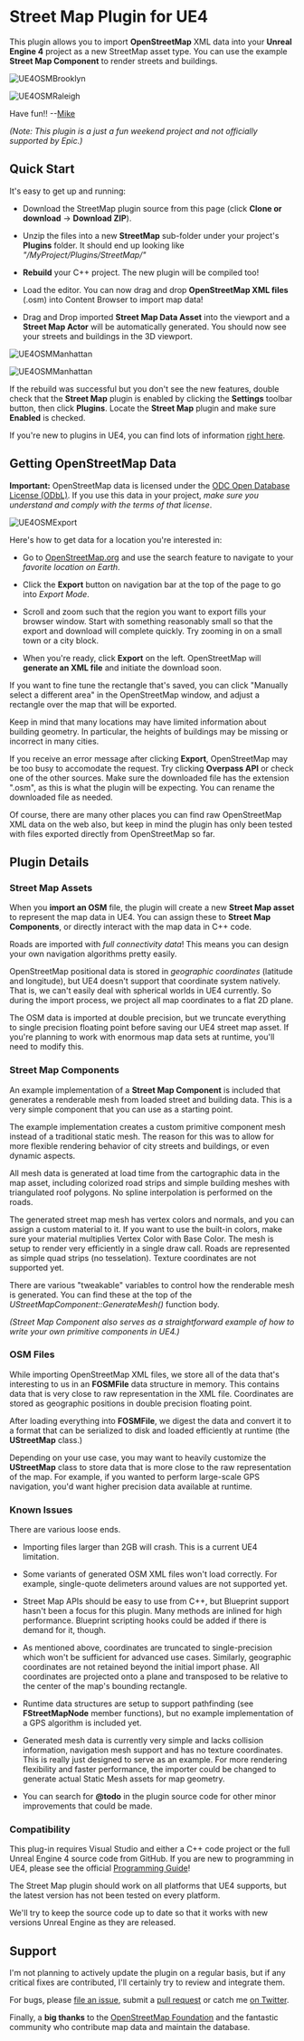 # Street Map Plugin for UE4

This plugin allows you to import **OpenStreetMap** XML data into your **Unreal Engine 4** project as a new StreetMap asset type.  You can use the example **Street Map Component** to render streets and buildings.

![UE4OSMBrooklyn](Docs/UE4OSMBrooklyn.png)

![UE4OSMRaleigh](Docs/UE4OSMRaleigh.png)

Have fun!!  --[Mike](http://twitter.com/mike_fricker)

*(Note: This plugin is a just a fun weekend project and not officially supported by Epic.)*


## Quick Start

It's easy to get up and running:

* Download the StreetMap plugin source from this page (click **Clone or download** -> **Download ZIP**).

* Unzip the files into a new **StreetMap** sub-folder under your project's **Plugins** folder.  It should end up looking like *"/MyProject/Plugins/StreetMap/<files>"*

* **Rebuild** your C++ project.  The new plugin will be compiled too!

* Load the editor.  You can now drag and drop **OpenStreetMap XML files** (.osm) into Content Browser to import map data!

* Drag and Drop imported **Street Map Data Asset** into the viewport and a **Street Map Actor** will be automatically generated. You should now see your streets and buildings in the 3D viewport.

![UE4OSMManhattan](Docs/UE4OSMActor.png)

![UE4OSMManhattan](Docs/UE4OSMManhattan.png)

If the rebuild was successful but you don't see the new features, double check that the **Street Map** plugin is enabled by clicking the **Settings** toolbar button, then click **Plugins**.  Locate the **Street Map** plugin and make sure **Enabled** is checked.

If you're new to plugins in UE4, you can find lots of information [right here](https://wiki.unrealengine.com/An_Introduction_to_UE4_Plugins).


## Getting OpenStreetMap Data

**Important:**  OpenStreetMap data is licensed under the [ODC Open Database License (ODbL)](http://opendatacommons.org/licenses/odbl/).  If you use this data in your project, *make sure you understand and comply with the terms of that license*.

![UE4OSMExport](Docs/UE4OSMExport.png)

Here's how to get data for a location you're interested in:

* Go to [OpenStreetMap.org](http://www.openstreetmap.org) and use the search feature to navigate to your *favorite location on Earth*.

* Click the **Export** button on navigation bar at the top of the page to go into *Export Mode*.

* Scroll and zoom such that the region you want to export fills your browser window.  Start with something reasonably small so that the export and download will complete quickly.  Try zooming in on a small town or a city block.

* When you're ready, click **Export** on the left.  OpenStreetMap will **generate an XML file** and initiate the download soon.  

If you want to fine tune the rectangle that's saved, you can click "Manually select a different area" in the OpenStreetMap window, and adjust a rectangle over the map that will be exported.

Keep in mind that many locations may have limited information about building geometry.  In particular, the heights of buildings may be missing or incorrect in many cities.

If you receive an error message after clicking **Export**, OpenStreetMap may be too busy to accomodate the request.  Try clicking **Overpass API** or check one of the other sources.  Make sure the downloaded file has the extension ".osm", as this is what the plugin will be expecting.  You can rename the downloaded file as needed.

Of course, there are many other places you can find raw OpenStreetMap XML data on the web also, but keep in mind the plugin has only been tested with files exported directly from OpenStreetMap so far.


## Plugin Details

### Street Map Assets

When you **import an OSM** file, the plugin will create a new **Street Map asset** to represent the map data in UE4.  You can assign these to **Street Map Components**, or directly interact with the map data in C++ code.

Roads are imported with *full connectivity data*!  This means you can design your own navigation algorithms pretty easily.

OpenStreetMap positional data is stored in *geographic coordinates* (latitude and longitude), but UE4 doesn't support that coordinate system natively.  That is, we can't easily deal with spherical worlds in UE4 currently.  So during the import process, we project all map coordinates to a flat 2D plane.

The OSM data is imported at double precision, but we truncate everything to single precision floating point before saving our UE4 street map asset.  If you're planning to work with enormous map data sets at runtime, you'll need to modify this.


### Street Map Components

An example implementation of a **Street Map Component** is included that generates a renderable mesh from loaded street and building data.  This is a very simple component that you can use as a starting point.

The example implementation creates a custom primitive component mesh instead of a traditional static mesh.  The reason for this was to allow for more flexible rendering behavior of city streets and buildings, or even dynamic aspects.

All mesh data is generated at load time from the cartographic data in the map asset, including colorized road strips and simple building meshes with triangulated roof polygons.  No spline interpolation is performed on the roads.

The generated street map mesh has vertex colors and normals, and you can assign a custom material to it.  If you want to use the built-in colors, make sure your material multiplies Vertex Color with Base Color.  The mesh is setup to render very efficiently in a single draw call.  Roads are represented as simple quad strips (no tesselation).  Texture coordinates are not supported yet.

There are various "tweakable" variables to control how the renderable mesh is generated.  You can find these at the top of the *UStreetMapComponent::GenerateMesh()* function body.

*(Street Map Component also serves as a straightforward example of how to write your own primitive components in UE4.)*


### OSM Files

While importing OpenStreetMap XML files, we store all of the data that's interesting to us in an **FOSMFile** data structure in memory.  This contains data that is very close to raw representation in the XML file.  Coordinates are stored as geographic positions in double precision floating point.

After loading everything into **FOSMFile**, we digest the data and convert it to a format that can be serialized to disk and loaded efficiently at runtime (the **UStreetMap** class.)

Depending on your use case, you may want to heavily customize the **UStreetMap** class to store data that is more close to the raw representation of the map.  For example, if you wanted to perform large-scale GPS navigation, you'd want higher precision data available at runtime.


### Known Issues

There are various loose ends.

* Importing files larger than 2GB will crash.  This is a current UE4 limitation.

* Some variants of generated OSM XML files won't load correctly.  For example, single-quote delimeters around values are not supported yet.

* Street Map APIs should be easy to use from C++, but Blueprint support hasn't been a focus for this plugin.  Many methods are inlined for high performance.  Blueprint scripting hooks could be added if there is demand for it, though.

* As mentioned above, coordinates are truncated to single-precision which won't be sufficient for advanced use cases.  Similarly, geographic coordinates are not retained beyond the initial import phase.  All coordinates are projected onto a plane and transposed to be relative to the center of the map's bounding rectangle.

* Runtime data structures are setup to support pathfinding (see **FStreetMapNode** member functions), but no example implementation of a GPS algorithm is included yet.

* Generated mesh data is currently very simple and lacks collision information, navigation mesh support and has no texture coordinates.  This is really just designed to serve as an example.  For more rendering flexibility and faster performance, the importer could be changed to generate actual Static Mesh assets for map geometry.

* You can search for **@todo** in the plugin source code for other minor improvements that could be made.


### Compatibility

This plug-in requires Visual Studio and either a C++ code project or the full Unreal Engine 4 source code from GitHub.  If you are new to programming in UE4, please see the official [Programming Guide](https://docs.unrealengine.com/latest/INT/Programming/index.html)! 

The Street Map plugin should work on all platforms that UE4 supports, but the latest version has not been tested on every platform.

We'll try to keep the source code up to date so that it works with new versions Unreal Engine as they are released.


## Support

I'm not planning to actively update the plugin on a regular basis, but if any critical fixes are contributed, I'll certainly try to review and integrate them.
 
For bugs, please [file an issue](https://github.com/ue4plugins/StreetMap/issues), submit a [pull request](https://github.com/ue4plugins/StreetMap/pulls?q=is%3Aopen+is%3Apr) or catch me [on Twitter](http://twitter.com/mike_fricker).

Finally, a **big thanks** to the [OpenStreetMap Foundation](http://wiki.osmfoundation.org/wiki/Main_Page) and the fantastic community who contribute map data and maintain the database.

